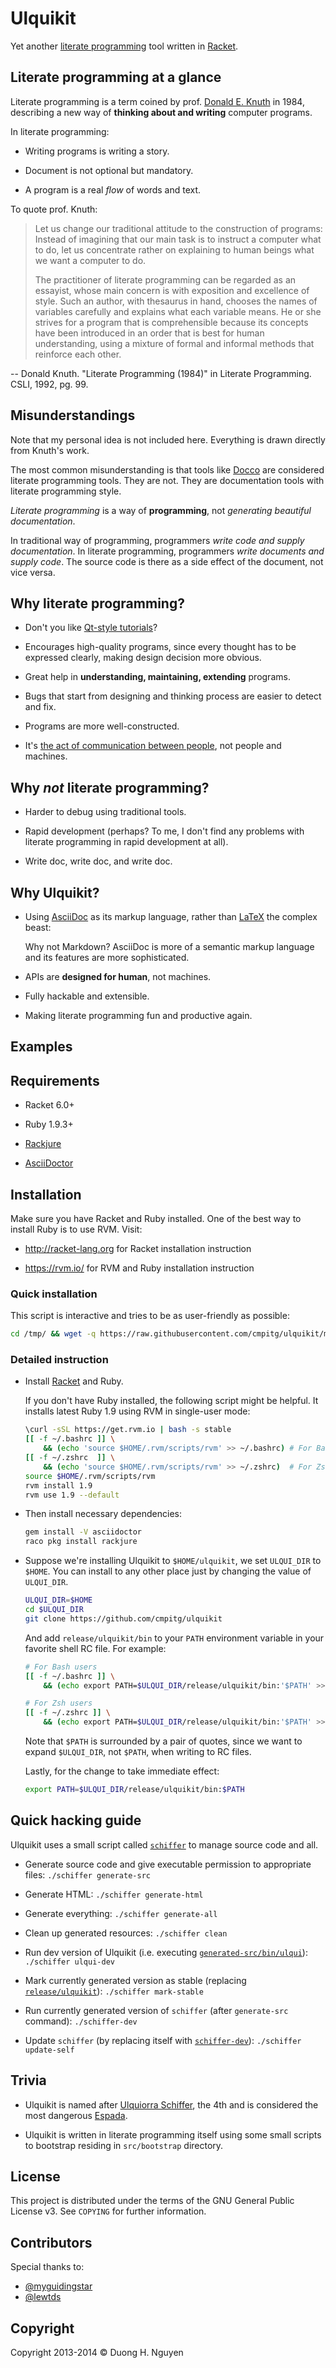 # Ulquikit #

Yet another
[literate programming](http://en.wikipedia.org/wiki/Literate_programming) tool
written in [Racket](http://racket-lang.org/).

## Literate programming at a glance ##

Literate programming is a term coined by
prof. [Donald E. Knuth](http://en.wikipedia.org/wiki/Donald_Knuth) in 1984,
describing a new way of **thinking about and writing** computer programs.

In literate programming:

* Writing programs is writing a story.

* Document is not optional but mandatory.

* A program is a real *flow* of words and text.

To quote prof. Knuth:

> Let us change our traditional attitude to the construction of programs:
> Instead of imagining that our main task is to instruct a computer what to
> do, let us concentrate rather on explaining to human beings what we want a
> computer to do.
>
> The practitioner of literate programming can be regarded as an essayist,
> whose main concern is with exposition and excellence of style. Such an
> author, with thesaurus in hand, chooses the names of variables carefully and
> explains what each variable means. He or she strives for a program that is
> comprehensible because its concepts have been introduced in an order that is
> best for human understanding, using a mixture of formal and informal methods
> that reinforce each other.

-- Donald Knuth. "Literate Programming (1984)" in Literate Programming. CSLI,
1992, pg. 99.

## Misunderstandings ##

Note that my personal idea is not included here.  Everything is drawn directly
from Knuth's work.

The most common misunderstanding is that tools like
[Docco](http://jashkenas.github.io/docco/) are considered literate programming
tools.  They are not.  They are documentation tools with literate programming
style.

*Literate programming* is a way of **programming**, not *generating beautiful
documentation*.

In traditional way of programming, programmers *write code and supply
documentation*.  In literate programming, programmers *write documents and
supply code*.  The source code is there as a side effect of the document, not
vice versa.

## Why literate programming? ##

* Don't you like
  [Qt-style tutorials](http://qt-project.org/doc/qt-5.0/qtdoc/qtexamplesandtutorials.html)?

* Encourages high-quality programs, since every thought has to be expressed
  clearly, making design decision more obvious.

* Great help in **understanding, maintaining, extending** programs.

* Bugs that start from designing and thinking process are easier to detect and
  fix.

* Programs are more well-constructed.

* It's
  [the act of communication between people](https://www.youtube.com/watch?v=Av0PQDVTP4A),
  not people and machines.

## Why *not* literate programming? ##

* Harder to debug using traditional tools.

* Rapid development (perhaps?  To me, I don't find any problems with literate
  programming in rapid development at all).

* Write doc, write doc, and write doc.

## Why Ulquikit? ##

* Using [AsciiDoc](http://asciidoc.org/) as its markup language, rather than
  [LaTeX](http://en.wikipedia.org/wiki/LaTeX) the complex beast:

  Why not Markdown?  AsciiDoc is more of a semantic markup language and its
  features are more sophisticated.

* APIs are **designed for human**, not machines.

* Fully hackable and extensible.

* Making literate programming fun and productive again.

## Examples ##

## Requirements ##

* Racket 6.0+

* Ruby 1.9.3+

* [Rackjure](https://github.com/greghendershott/rackjure)

* [AsciiDoctor](http://asciidoctor.org/)

## Installation ##

Make sure you have Racket and Ruby installed.  One of the best way to install
Ruby is to use RVM.  Visit:

* http://racket-lang.org for Racket installation instruction

* https://rvm.io/ for RVM and Ruby installation instruction

### Quick installation ###

This script is interactive and tries to be as user-friendly as possible:

```sh
cd /tmp/ && wget -q https://raw.githubusercontent.com/cmpitg/ulquikit/master/quick-install.sh && bash quick-install.sh
```

### Detailed instruction ###

* Install [Racket](http://racket-lang.org/download/) and Ruby.

  If you don't have Ruby installed, the following script might be helpful.
  It installs latest Ruby 1.9 using RVM in single-user mode:

  ```sh
  \curl -sSL https://get.rvm.io | bash -s stable
  [[ -f ~/.bashrc ]] \
      && (echo 'source $HOME/.rvm/scripts/rvm' >> ~/.bashrc) # For Bash users
  [[ -f ~/.zshrc  ]] \
      && (echo 'source $HOME/.rvm/scripts/rvm' >> ~/.zshrc)  # For Zsh users
  source $HOME/.rvm/scripts/rvm
  rvm install 1.9
  rvm use 1.9 --default
  ```

* Then install necessary dependencies:

  ```sh
  gem install -V asciidoctor
  raco pkg install rackjure
  ```

* Suppose we're installing Ulquikit to `$HOME/ulquikit`, we set `ULQUI_DIR` to
  `$HOME`.  You can install to any other place just by changing the value of
  `ULQUI_DIR`.


  ```sh
  ULQUI_DIR=$HOME
  cd $ULQUI_DIR
  git clone https://github.com/cmpitg/ulquikit
  ```

  And add `release/ulquikit/bin` to your `PATH` environment variable in your
  favorite shell RC file.  For example:

  ```sh
  # For Bash users
  [[ -f ~/.bashrc ]] \
      && (echo export PATH=$ULQUI_DIR/release/ulquikit/bin:'$PATH' >> ~/.bashrc)

  # For Zsh users
  [[ -f ~/.zshrc ]] \
      && (echo export PATH=$ULQUI_DIR/release/ulquikit/bin:'$PATH' >> ~/.zshrc)
  ```

  Note that `$PATH` is surrounded by a pair of quotes, since we want to expand
  `$ULQUI_DIR`, not `$PATH`, when writing to RC files.

  Lastly, for the change to take immediate effect:

  ```sh
  export PATH=$ULQUI_DIR/release/ulquikit/bin:$PATH
  ```

## Quick hacking guide ##

Ulquikit uses a small script called [`schiffer`](./schiffer) to manage source
code and all.

* Generate source code and give executable permission to appropriate files:
  `./schiffer generate-src`

* Generate HTML: `./schiffer generate-html`

* Generate everything: `./schiffer generate-all`

* Clean up generated resources: `./schiffer clean`

* Run dev version of Ulquikit (i.e. executing
  [`generated-src/bin/ulqui`](generated-src/bin/ulqui)): `./schiffer ulqui-dev`

* Mark currently generated version as stable (replacing
  [`release/ulquikit`](release/ulquikit)): `./schiffer mark-stable`

* Run currently generated version of `schiffer` (after `generate-src`
  command): `./schiffer-dev`

* Update `schiffer` (by replacing itself with [`schiffer-dev`](schiffer-dev)):
  `./schiffer update-self`

## Trivia ##

* Ulquikit is named after
  [Ulquiorra Schiffer](http://en.wikipedia.org/wiki/Ulquiorra#Ulquiorra_Schiffer),
  the 4th and is considered the most dangerous
  [Espada](http://en.wikipedia.org/wiki/Ulquiorra#Espada).

* Ulquikit is written in literate programming itself using some small scripts
  to bootstrap residing in `src/bootstrap` directory.

## License ##

This project is distributed under the terms of the GNU General Public
License v3.  See `COPYING` for further information.

## Contributors ##

Special thanks to:

* [@myguidingstar](https://github.com/myguidingstar)
* [@lewtds](https://github.com/lewtds)

## Copyright ##

Copyright 2013-2014 © Duong H. Nguyen <cmpitg AT gmailDOTcom>
